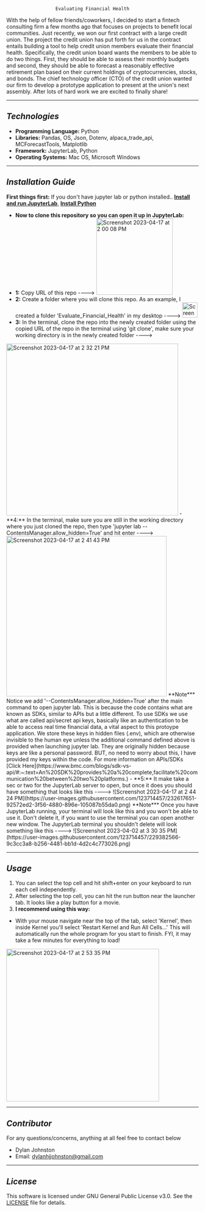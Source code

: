                       Evaluating Financial Health

With the help of fellow friends/coworkers, I decided to start a fintech consulting firm a few months ago that focuses on projects to benefit local communities. Just recently, we won our first contract with a large credit union. The project the credit union has put forth for us in the contract entails building a tool to help credit union members evaluate their financial health. Specifically, the credit union board wants the members to be able to do two things. First, they should be able to assess their monthly budgets and second, they should be able to forecast a reasonably effective retirement plan based on their current holdings of cryptocurrencies, stocks, and bonds. The chief technology officer (CTO) of the credit union wanted our firm to develop a prototype application to present at the union's next assembly. After lots of hard work we are excited to finally share! 

---

## *Technologies*

- **Programming Language:** Python
- **Libraries:** Pandas, OS, Json, Dotenv, alpaca_trade_api, MCForecastTools, Matplotlib
- **Framework:** JupyterLab, Python
- **Operating Systems:** Mac OS, Microsoft Windows

---

## *Installation Guide*

**First things first:**
If you don't have jupyter lab or python installed..
**[Install and run JupyterLab](https://jupyter.org/install)**,
**[Install Python](https://www.python.org/downloads/)**
- **Now to clone this repository so you can open it up in JupyterLab:**
- **1:** Copy URL of this repo ----> <img width="200" alt="Screenshot 2023-04-17 at 2 00 08 PM" src="https://user-images.githubusercontent.com/123714457/232610445-b7b7b5ff-f261-4b83-bf71-ae09bab3a63d.png">
- **2:** Create a folder where you will clone this repo. As an example, I created a folder 'Evaluate_Financial_Health' in my desktop ----> <img width="40" alt="Screenshot 2023-04-17 at 2 01 00 PM" src="https://user-images.githubusercontent.com/123714457/232610664-677709bc-521b-4d98-a6d6-4130592af985.png">
- **3:** In the terminal, clone the repo into the newly created folder using the copied URL of the repo in the terminal using 'git clone', make sure your working directory is in the newly created folder ---->
<img width="450" alt="Screenshot 2023-04-17 at 2 32 21 PM" src="https://user-images.githubusercontent.com/123714457/232616260-0013e619-bb73-4bfb-9d3b-94ea93e4a5b1.png">
- **4:** In the terminal, make sure you are still in the working directory where you just cloned the repo, then type 'jupyter lab --ContentsManager.allow_hidden=True' and hit enter ----> <img width="420" alt="Screenshot 2023-04-17 at 2 41 43 PM" src="https://user-images.githubusercontent.com/123714457/232617242-2fcd5b8f-8d49-4d55-9252-b27c52592ecb.png">
**Note*** Notice we add '--ContentsManager.allow_hidden=True' after the main command to open jupyter lab. This is because the code contains what are known as SDKs, similar to APIs but a little different. To use SDKs we use what are called api/secret api keys, basically like an authentication to be able to access real time financial data, a vital aspect to this protoype application. We store these keys in hidden files (.env), which are otherwise invisible to the human eye unless the additional command defined above is provided when launching jupyter lab. They are originally hidden because keys are like a personal password. BUT, no need to worry about this, I have provided my keys within the code. For more information on APIs/SDKs [Click Here](https://www.bmc.com/blogs/sdk-vs-api/#:~:text=An%20SDK%20provides%20a%20complete,facilitate%20communication%20between%20two%20platforms.)
- **5:** It make take a sec or two for the JupyterLab server to open, but once it does you should have something that looks like this ---->
![Screenshot 2023-04-17 at 2 44 24 PM](https://user-images.githubusercontent.com/123714457/232617651-92572ed2-3f56-4880-896e-105087b55da0.png)
**Note*** Once you have JupyterLab running, your terminal will look like this and you won't be able to use it. Don't delete it, if you want to use the terminal you can open another new window. The JupyterLab terminal you shouldn't delete will look something like this ----> ![Screenshot 2023-04-02 at 3 30 35 PM](https://user-images.githubusercontent.com/123714457/229382566-9c3cc3a8-b256-4481-bb1d-4d2c4c773026.png)

---

## *Usage*

1. You can select the top cell and hit shift+enter on your keyboard to run each cell independently.
2. After selecting the top cell, you can hit the run button near the launcher tab. It looks like a play button for a movie.
3. **I recommend using this way:** 
- With your mouse navigate near the top of the tab, select 'Kernel', then inside Kernel you'll select 'Restart Kernel and Run All Cells...' This will automatically run the whole program for you start to finish. FYI, it may take a few minutes for everything to load!
<img width="400" alt="Screenshot 2023-04-17 at 2 53 35 PM" src="https://user-images.githubusercontent.com/123714457/232619135-6b2f77be-d543-4a59-a4ad-6e62b2113c6c.png">

---

## *Contributor*
For any questions/concerns, anything at all feel free to contact below
- Dylan Johnston
- Email: dylanhjjohnston@gmail.com


---

## *License*

This software is licensed under GNU General Public License v3.0. See the [LICENSE](https://github.com/djohnst914/Loan_Qualifier_New_Feature/blob/main/LICENSE) file for details. 
